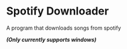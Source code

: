 # Spotify Downloader
 A program that downloads songs from spotify

***(Only currently supports windows)***
